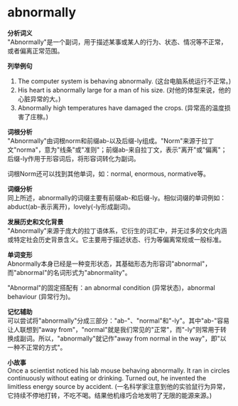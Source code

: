 # abnormally

**分析词义**  
"Abnormally"是一个副词，用于描述某事或某人的行为、状态、情况等不正常，或者偏离正常范围。

  

**列举例句**

  

1.  The computer system is behaving abnormally. (这台电脑系统运行不正常。)
2.  His heart is abnormally large for a man of his size. (对他的体型来说，他的心脏异常的大。)
3.  Abnormally high temperatures have damaged the crops. (异常高的温度损害了庄稼。)

  

**词根分析**  
"Abnormally"由词根norm和前缀ab-以及后缀-ly组成。"Norm"来源于拉丁文"norma"，意为"线条"或"准则"；前缀ab-来自拉丁文，表示"离开"或"偏离"；后缀-ly作用于形容词后，将形容词转化为副词。

  

词根Norm还可以找到其他单词，如：normal, enormous, normative等。

  

**词缀分析**  
同上所述，abnormally的词缀主要有前缀ab-和后缀-ly。相似词缀的单词例如：abduct(ab-表示离开)，lovely(-ly形成副词)。

  

**发展历史和文化背景**  
"Abnormally"来源于庞大的拉丁语体系，它衍生的词汇中，并无过多的文化内涵或特定社会历史背景含义。它主要用于描述状态、行为等偏离常规或一般标准。

  

**单词变形**  
Abnormally本身已经是一种变形状态，其基础形态为形容词"abnormal"，而"abnormal"的名词形式为"abnormality"。

  

"Abnormal"的固定搭配有：an abnormal condition (异常状态)，abnormal behaviour (异常行为)。

  

**记忆辅助**  
可以尝试将"abnormally"分成三部分："ab-"、"normal"和"-ly"。其中"ab-"容易让人联想到"away from"，"normal"就是我们常见的"正常"，而"-ly"则常用于转换成副词。所以，"abnormally"就记作"away from normal in the way"，即"以一种不正常的方式"。

  

**小故事**  
Once a scientist noticed his lab mouse behaving abnormally. It ran in circles continuously without eating or drinking. Turned out, he invented the limitless energy source by accident. (一名科学家注意到他的实验鼠行为异常，它持续不停地打转，不吃不喝。结果他机缘巧合地发明了无限的能源来源。)
